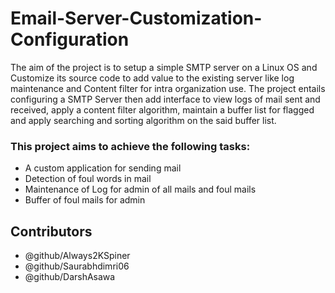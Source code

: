 # Email-Server-Customization-Configuration
The aim of the project is to setup a simple SMTP server on a Linux OS and Customize its source code to add value to the existing server like log maintenance and Content filter for intra organization use. The project entails configuring a SMTP Server then add interface to view logs of mail sent and received, apply a content filter algorithm, maintain a buffer list for flagged and apply searching and sorting algorithm on the said buffer list.

### This project aims to achieve the following tasks:
- A custom application for sending mail
- Detection of foul words in mail
- Maintenance of Log for admin of all mails and foul mails
- Buffer of foul mails for admin

## Contributors
- @github/Always2KSpiner 
- @github/Saurabhdimri06 
- @github/DarshAsawa
